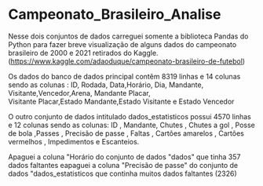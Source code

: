 # Campeonato_Brasileiro_Analise

Nesse dois conjuntos de dados carreguei somente a biblioteca Pandas do Python para fazer breve visualização de alguns dados do campeonato brasileiro de 2000 e 2021 retirados
do Kaggle. (https://www.kaggle.com/adaoduque/campeonato-brasileiro-de-futebol)

 
Os dados do banco de dados principal contêm 8319 linhas e 14 colunas sendo as colunas : ID, Rodada, Data,Horário, Dia, Mandante, Visitante,Vencedor,Arena, Mandante Placar, 	
Visitante Placar,Estado Mandante,Estado Visitante e Estado Vencedor

O outro conjunto de  dados intitulado dados_estatisticos possui 4570 linhas e 12 colunas sendo as colunas:
ID ,	Mandante, 	Chutes ,	Chutes a gol ,	Posse de bola 	,Passes ,	Precisão de passe ,	Faltas ,	Cartões amarelos ,	Cartões vermelhos ,	Impedimentos e 	Escanteios.

 Apaguei a coluna "Horário do conjunto de dados "dados" que tinha 357 dados faltantes eapaguei a coluna "Precisão de passe" do conjunto de dados "dados_estatisticos 
 que continha muitos dados faltantes (2326)




